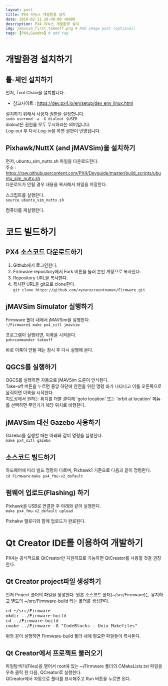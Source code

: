 ```yaml
---
layout: post
title: PX4 리눅스 개발환경 설치
date: 2019-02-11 20:40:00 +0900
description: PX4 리눅스 개발환경 설치
img: jmavsim_first_takeoff.png # Add image post (optional)
tags: [PX4,Gazebo] # add tag
---
```


# 개발환경 설치하기
## 툴-체인 설치하기   
먼저, Tool Chain을 설치합니다.   
* 참고사이트 : https://dev.px4.io/en/setup/dev_env_linux.html   

설치하기 위해서 사용자 권한을 설정합니다.   
`sudo usermod -a -G dialout $USER`   
dialout은 권한을 모두 무시하라는 의미입니다.   
Log-out 후 다시 Log-in을 하면 권한이 반영됩니다.   

## Pixhawk/NuttX (and jMAVSim)을 설치하기
먼저, ubuntu_sim_nuttx.sh 파일을 다운로드한다.    
주소 : https://raw.githubusercontent.com/PX4/Devguide/master/build_scripts/ubuntu_sim_nuttx.sh    
다운로드가 안될 경우 내용을 복사해서 파일을 저장한다.   

스크립트를 실행한다.   
`source ubuntu_sim_nuttx.sh`   

컴퓨터를 재실행한다.   

# 코드 빌드하기   
## PX4 소스코드 다운로드하기   
1. Github에서 로그인한다.   
2. Firmware repository에서 Fork 버튼을 눌러 본인 계정으로 복사한다.   
3. Repository URL을 복사한다.   
4. 복사한 URL을 git으로 clone한다.   
`git clone https://github.com/<youraccountname>/Firmware.git`   

## jMAVSim Simulator 실행하기   
Firmware 폴더 내에서 jMAVSim을 실행한다.   
`~/Firmware$ make px4_sitl jmavsim`   

프로그램이 실행되면, 이륙을 시켜본다.   
`pxh>commander takeoff`   

바로 이륙이 안될 때는 잠시 후 다시 실행해 본다.   

## QGCS를 실행하기
QGCS를 실행하면 자동으로 jMAVSim 드론이 인식된다.   
Take-off 버튼을 누르면 중앙 하단에 안전을 위한 명령 바가 나타나고 이를 오른쪽으로 움직이면 이륙을 시작한다.   
지도상에서 원하는 위치를 더블 클릭해 'goto location' 또는 'orbit at location' 메뉴를 선택하면 무인기가 해당 위치로 비행한다.     

## jMAVSim 대신 Gazebo 사용하기   
Gazebo를 실행할 때는 아래와 같이 명령을 실행한다.   
`make px4_sitl gazebo`   

## 소스코드 빌드하기     
하드웨어에 따라 빌드 명령이 다르며, Pixhawk1 기준으로 다음과 같이 명령한다.   
`cd Firmware`
`make px4_fmu-v2_default`   

## 펌웨어 업로드(Flashing) 하기   
Pixhawk을 USB로 연결한 후 아래와 같이 실행한다.   
`make px4_fmu-v2_default upload`   

Pixhakw 멜로디와 함께 업로드가 완료된다.   



# Qt Creator IDE를 이용하여 개발하기   
PX4는 공식적으로 QtCreator만 지원하므로 가능하면 QtCreator를 사용할 것을 권장한다.   

## Qt Creator project파일 생성하기   
먼저 Project 폴더의 파일을 생성한다. 
원본 소스코드 폴더(~/src/Firmware)는 유지하고 별도의 ~/src/Firmware-build 라는 폴더를 생성한다.   
<pre>
cd ~/src/Firmware
mkdir ../Firmware-build
cd ../Firmware-build
cmake ../Firmware -G "CodeBlocks - Unix Makefiles"
</pre>

위와 같이 실행하면 Firmware-build 폴더 내에 필요한 파일들이 복사된다.   

## Qt Creator에서 프로젝트 불러오기   
파일탐색기(Files)을 열어서 root에 있는 ~/Firmware 폴더의 CMakeLists.txt 파일을 우측 클릭 한 다음, QCreator로 실행한다.   
QCreator에서 자동으로 폴더를 표시해주고 Run 버튼을 누르면 된다.   
